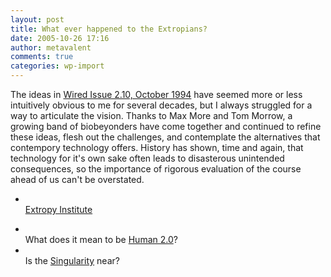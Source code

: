 ```yaml
---
layout: post
title: What ever happened to the Extropians?
date: 2005-10-26 17:16
author: metavalent
comments: true
categories: wp-import
---
```

The ideas in <a href="http://www.wired.com/wired/archive/2.10/extropians.html">Wired Issue 2.10, October 1994</a> have seemed more or less intuitively obvious to me for several decades, but I always struggled for a way to articulate the vision.  Thanks to Max More and Tom Morrow, a growing band of biobeyonders have come together and continued to refine these ideas, flesh out the challenges, and contemplate the alternatives that contempory technology offers.  History has shown, time and again, that technology for it's own sake often leads to disasterous unintended consequences, so the importance of rigorous evaluation of the course ahead of us can't be overstated.<ul><li></li><a href="http://www.extropy.org/">Extropy Institute</a>
<li></li>What does it mean to be <a href="http://www.kurzweilai.net/meme/frame.html?main=/articles/art0551.html">Human 2.0</a>?
<li></li>Is the <a href="http://singularity.com/">Singularity</a> near?
</ul>

